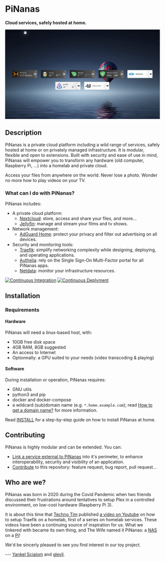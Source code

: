 PiNanas
========

**Cloud services, safely hosted at home.**

![Heimdall application dashboard: PiNanas homepage](doc/pinanas-apps.png)


Description
-----------
PiNanas is a private cloud platform including a wild range of services, safely hosted at home or on privately managed
infrastructure. It is modular, flexible and open to extensions. Built with security and ease of use in mind, PiNanas
will empower you to transform any hardware (old computer, Raspberry Pi, ...) into a homelab and private cloud.

Access your files from anywhere on the world. Never lose a photo. Wonder no more how to play videos on your TV.

### What can I do with PiNanas?

PiNanas includes:
- A private cloud platform:
  - [Nextcloud](https://nextcloud.com "Nextcloud homepage"):
    store, access and share your files, and more...
  - [Jellyfin](https://jellyfin.org  "Jellyfin homepage"):
    manage and stream your films and tv shows.
- Network management:
  - [AdGuard Home](https://adguard.com/en/adguard-home/overview.html "AdGuard Home homepage"):
    protect your privacy and filter out advertising on all devices.
- Security and monitoring tools:
  - [Traefik](https://traefik.io/traefik "Traefik homepage"):
    simplify networking complexity while designing, deploying, and operating applications.
  - [Authelia](https://www.authelia.com "Authelia homepage"):
    rely on the Single Sign-On Multi-Factor portal for all PiNanas apps.
  - [Netdata](https://www.netdata.cloud "Netdata homepage"):
    monitor your infrastructure resources.

[![Continuous Integration](https://github.com/yscialom/pinanas/actions/workflows/continuous-integration.yml/badge.svg?branch=develop)](https://github.com/yscialom/pinanas/actions/workflows/continuous-integration.yml)
[![Continuous Deplyment](https://github.com/yscialom/pinanas/actions/workflows/continuous-deployment.yml/badge.svg?branch=develop)](https://github.com/yscialom/pinanas/actions/workflows/continuous-deployment.yml)


Installation
------------

### Requirements

#### Hardware

PiNanas will need a linux-based host, with:
- 10GB free disk space
- 4GB RAM, 8GB suggested
- An access to Internet
- Optionnally: a GPU suited to your needs (video transcoding & playing)

#### Software

During installation or operation, PiNanas requires:
- GNU utils
- python3 and pip
- docker and docker-compose
- a wildcard (sub)domain name (e.g. `*.home.example.com`); read
[How to get a domain name?](doc/get-a-domain-name.md "doc/get-a-domain-name.md") for more information.

Read [INSTALL](doc/INSTALL.md "doc/INSTALL.md") for a step-by-step guide on how to install PiNanas at home.


Contributing
------------

PiNanas is highly modular and can be extended. You can:
- [Link a service external to PiNanas](doc/external-services.md "doc/external-services.md") into it's perimeter, to
enhance interoperability,
security and visibility of an application.
- [Contribute](doc/CONTRIBUTE.md "doc/CONTRIBUTE.md") to this repository: feature request, bug
report, pull request...


Who are we?
-----------

PiNanas was born in 2020 during the Covid Pandemic when two friends discussed their frustrations around tentatives to
setup Plex in a controlled environment, on low-cost hardware (Raspberry Pi 3).

It is about this time that [Techno Tim](https://www.technotim.live "Techno Tim homepage") published [a video on
Youtube](https://youtu.be/pAM2GBCDGTo "Self-Hosting Your Homelab Services with SSL -- Let's Encrypt, MetalLB, Traefik,
Rancher, Kubernetes") on how to setup Traefik on a homelab, first of a series on homelab services. These videos have
been a continuing source of inspiration for us. What we tinkered with became its own thing, and The Wife named it
PiNanas: a [NAS](https://en.wikipedia.org/wiki/Network-attached_storage "Network-attached storage") on a
[Pi](https://www.raspberrypi.org/ "Raspberry Pi")!

We'd be sincerly pleased to see you find interest in our toy project.

--- [Yankel Scialom](https://github.com/yscialom "YSC on Github") and
[glevil](https://github.com/glevil "glevil on Github").
